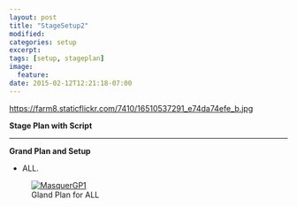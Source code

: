 ```yaml
---
layout: post
title: "StageSetup2"
modified:
categories: setup
excerpt:
tags: [setup, stageplan]
image:
  feature:
date: 2015-02-12T12:21:18-07:00
---
```


https://farm8.staticflickr.com/7410/16510537291_e74da74efe_b.jpg


**Stage Plan with Script**

* * *

  **Grand Plan and Setup**

 * ALL.

<figure class="half">
	<a href="https://farm8.staticflickr.com/7410/16510537291_e74da74efe_b.jpg"><img src="https://farm8.staticflickr.com/7410/16510537291_e74da74efe_b.jpg" alt="MasquerGP1"></a>
	<figcaption>Gland Plan for ALL</figcaption>
</figure>